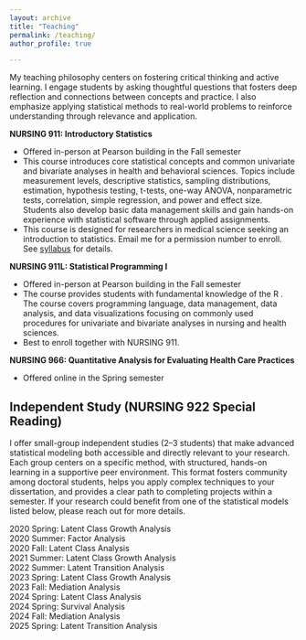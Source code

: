 ```yaml
---
layout: archive
title: "Teaching"
permalink: /teaching/
author_profile: true

---
```

My teaching philosophy centers on fostering critical thinking and active learning. I engage students by asking thoughtful questions that fosters deep reflection and connections between concepts and practice. I also emphasize applying statistical methods to real-world problems to reinforce understanding through relevance and application.

**NURSING 911: Introductory Statistics**<br>
* Offered in-person at Pearson building in the Fall semester<br>
* This course introduces core statistical concepts and common univariate and bivariate analyses in health and behavioral sciences. 
Topics include measurement levels, descriptive statistics, sampling distributions, estimation, hypothesis testing, t-tests, one-way ANOVA, nonparametric tests, correlation, simple regression, and power and effect size. 
Students also develop basic data management skills and gain hands-on experience with statistical software through applied assignments.<br>
* This course is designed for researchers in medical science seeking an introduction to statistics. Email me for a permission number to enroll. See [syllabus](../_teaching/N911_syllabus.pdf) for details.

**NURSING 911L: Statistical Programming I**<br>
* Offered in-person at Pearson building in the Fall semester<br>
* The course provides students with fundamental knowledge of the R . 
The course covers programming language, data management, data analysis, and data visualizations focusing on commonly used procedures for univariate and bivariate analyses in nursing and health sciences. 
* Best to enroll together with NURSING 911. 

**NURSING 966: Quantitative Analysis for Evaluating Health Care Practices**<br>
* Offered online in the Spring semester<br>

      
Independent Study (NURSING 922 Special Reading)
-----
I offer small-group independent studies (2–3 students) that make advanced statistical modeling both accessible and directly relevant to your research. 
Each group centers on a specific method, with structured, hands-on learning in a supportive peer environment. This format fosters community among doctoral students, helps you apply complex techniques to your dissertation, and provides a clear path to completing projects within a semester. 
If your research could benefit from one of the statistical models listed below, please reach out for more details.

2020 Spring: Latent Class Growth Analysis<br>
2020 Summer: Factor Analysis<br>
2020 Fall: Latent Class Analysis<br>
2021 Summer: Latent Class Growth Analysis<br>
2022 Summer: Latent Transition Analysis<br>
2023 Spring: Latent Class Growth Analysis<br>
2023 Fall: Mediation Analysis<br>
2024 Spring: Latent Class Analysis<br>
2024 Spring: Survival Analysis<br>
2024 Fall: Mediation Analysis<br>
2025 Spring: Latent Transition Analysis<br>